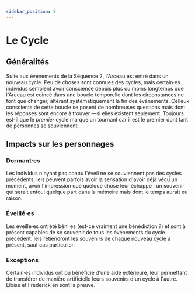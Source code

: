 ```yaml
---
sidebar_position: 8
---
```


# Le Cycle

## Généralités

Suite aux évenements de la Séquence 2, l'Arceau est entré dans un nouveau cycle. Peu de choses sont connues des cycles, mais certain·es individus semblent avoir conscience depuis plus ou moins longtemps que l'Arceau est coincé dans une boucle temporelle dont les circonstances ne font que changer, altérant systématiquement la fin des événements. Celleux conscients de cette boucle se posent de nombreuses questions mais dont les réponses sont encore à trouver —si elles existent seulement. Toujours est-il que le *premier* cycle marque un tournant car il est le premier dont tant de personnes se souviennent.

## Impacts sur les personnages

### Dormant·es

Les individus n'ayant pas connu l'éveil ne se souviennent pas des cycles précédents. Iels peuvent parfois avoir la sensation d'avoir déjà vécu un moment, avoir l'impression que quelque chose leur échappe : un souvenir qui serait enfoui quelque part dans la mémoire mais dont le temps aurait eu raison.

### Éveillé·es

Les éveillé·es ont été béni·es (est-ce vraiment une bénédiction ?) et sont à présent capables de se souvenir de tous les événements du cycle précédent. Iels retiendront les souvenirs de chaque nouveau cycle à présent, sauf cas particulier.

### Exceptions

Certain·es individus ont pu bénéficié d'une aide extérieure, leur permettant de transférer de manière artificielle leurs souvenirs d'un cycle à l'autre. Eloise et Frederick en sont la preuve.
